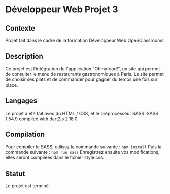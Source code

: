 # Développeur Web Projet 3

## Contexte
Projet fait dans le cadre de la formation Développeur Web OpenClassrooms.

## Description
Ce projet est l'intégration de l'application "Ohmyfood!", un site qui permet de consulter le menu de restaurants gastronomiques à Paris. Le site permet de choisir ses plats et de commander pour gagner du temps une fois sur place.

## Langages
Le projet a été fait avec du HTML / CSS, et le préprocesseur SASS.
SASS 1.54.9 compiled with dart2js 2.18.0.

## Compilation
Pour compiler le SASS, utilisez la commande suivante :
`npm install`
Puis la commande suivante : 
`npm run sass`
Enregistrez ensuite vos modifications, elles seront compilées dans le fichier style.css.

## Statut
Le projet est terminé.
